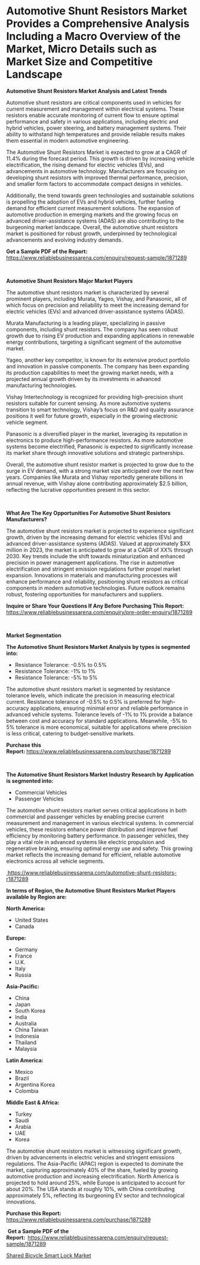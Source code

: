 <p><h1>Automotive Shunt Resistors Market Provides a Comprehensive Analysis Including a Macro Overview of the Market, Micro Details such as Market Size and Competitive Landscape</h1></p><p><strong>Automotive Shunt Resistors Market Analysis and Latest Trends</strong></p>
<p><p>Automotive shunt resistors are critical components used in vehicles for current measurement and management within electrical systems. These resistors enable accurate monitoring of current flow to ensure optimal performance and safety in various applications, including electric and hybrid vehicles, power steering, and battery management systems. Their ability to withstand high temperatures and provide reliable results makes them essential in modern automotive engineering.</p><p>The Automotive Shunt Resistors Market is expected to grow at a CAGR of 11.4% during the forecast period. This growth is driven by increasing vehicle electrification, the rising demand for electric vehicles (EVs), and advancements in automotive technology. Manufacturers are focusing on developing shunt resistors with improved thermal performance, precision, and smaller form factors to accommodate compact designs in vehicles.</p><p>Additionally, the trend towards green technologies and sustainable solutions is propelling the adoption of EVs and hybrid vehicles, further fueling demand for efficient current measurement solutions. The expansion of automotive production in emerging markets and the growing focus on advanced driver-assistance systems (ADAS) are also contributing to the burgeoning market landscape. Overall, the automotive shunt resistors market is positioned for robust growth, underpinned by technological advancements and evolving industry demands.</p></p>
<p><strong>Get a Sample PDF of the Report:&nbsp;</strong> <a href="https://www.reliablebusinessarena.com/enquiry/request-sample/1871289?utm_campaign=1871&utm_medium=2&utm_source=Github&utm_content=ia&utm_term=13022025&utm_id=automotive-shunt-resistors">https://www.reliablebusinessarena.com/enquiry/request-sample/1871289</a></p>
<p>&nbsp;</p>
<p><strong>Automotive Shunt Resistors Major Market Players</strong></p>
<p><p>The automotive shunt resistors market is characterized by several prominent players, including Murata, Yageo, Vishay, and Panasonic, all of which focus on precision and reliability to meet the increasing demand for electric vehicles (EVs) and advanced driver-assistance systems (ADAS). </p><p>Murata Manufacturing is a leading player, specializing in passive components, including shunt resistors. The company has seen robust growth due to rising EV production and expanding applications in renewable energy contributions, targeting a significant segment of the automotive market.</p><p>Yageo, another key competitor, is known for its extensive product portfolio and innovation in passive components. The company has been expanding its production capabilities to meet the growing market needs, with a projected annual growth driven by its investments in advanced manufacturing technologies.</p><p>Vishay Intertechnology is recognized for providing high-precision shunt resistors suitable for current sensing. As more automotive systems transition to smart technology, Vishay’s focus on R&D and quality assurance positions it well for future growth, especially in the growing electronic vehicle segment.</p><p>Panasonic is a diversified player in the market, leveraging its reputation in electronics to produce high-performance resistors. As more automotive systems become electrified, Panasonic is expected to significantly increase its market share through innovative solutions and strategic partnerships.</p><p>Overall, the automotive shunt resistor market is projected to grow due to the surge in EV demand, with a strong market size anticipated over the next few years. Companies like Murata and Vishay reportedly generate billions in annual revenue, with Vishay alone contributing approximately $2.5 billion, reflecting the lucrative opportunities present in this sector.</p></p>
<p>&nbsp;</p>
<p><strong>What Are The Key Opportunities For Automotive Shunt Resistors Manufacturers?</strong></p>
<p><p>The automotive shunt resistors market is projected to experience significant growth, driven by the increasing demand for electric vehicles (EVs) and advanced driver-assistance systems (ADAS). Valued at approximately $XX million in 2023, the market is anticipated to grow at a CAGR of XX% through 2030. Key trends include the shift towards miniaturization and enhanced precision in power management applications. The rise in automotive electrification and stringent emission regulations further propel market expansion. Innovations in materials and manufacturing processes will enhance performance and reliability, positioning shunt resistors as critical components in modern automotive technologies. Future outlook remains robust, fostering opportunities for manufacturers and suppliers.</p></p>
<p><strong>Inquire or Share Your Questions If Any Before Purchasing This Report:</strong> <a href="https://www.reliablebusinessarena.com/enquiry/pre-order-enquiry/1871289?utm_campaign=1871&utm_medium=2&utm_source=Github&utm_content=ia&utm_term=13022025&utm_id=automotive-shunt-resistors">https://www.reliablebusinessarena.com/enquiry/pre-order-enquiry/1871289</a></p>
<p>&nbsp;</p>
<p><strong>Market Segmentation</strong></p>
<p><strong>The Automotive Shunt Resistors Market Analysis by types is segmented into:</strong></p>
<p><ul><li>Resistance Tolerance: -0.5% to 0.5%</li><li>Resistance Tolerance: -1% to 1%</li><li>Resistance Tolerance: -5% to 5%</li></ul></p>
<p><p>The automotive shunt resistors market is segmented by resistance tolerance levels, which indicate the precision in measuring electrical current. Resistance tolerance of -0.5% to 0.5% is preferred for high-accuracy applications, ensuring minimal error and reliable performance in advanced vehicle systems. Tolerance levels of -1% to 1% provide a balance between cost and accuracy for standard applications. Meanwhile, -5% to 5% tolerance is more economical, suitable for applications where precision is less critical, catering to budget-sensitive markets.</p></p>
<p><strong>Purchase this Report:&nbsp;</strong><a href="https://www.reliablebusinessarena.com/purchase/1871289?utm_campaign=1871&utm_medium=2&utm_source=Github&utm_content=ia&utm_term=13022025&utm_id=automotive-shunt-resistors">https://www.reliablebusinessarena.com/purchase/1871289</a></p>
<p>&nbsp;</p>
<p><strong>The Automotive Shunt Resistors Market Industry Research by Application is segmented into:</strong></p>
<p><ul><li>Commercial Vehicles</li><li>Passenger Vehicles</li></ul></p>
<p><p>The automotive shunt resistors market serves critical applications in both commercial and passenger vehicles by enabling precise current measurement and management in various electrical systems. In commercial vehicles, these resistors enhance power distribution and improve fuel efficiency by monitoring battery performance. In passenger vehicles, they play a vital role in advanced systems like electric propulsion and regenerative braking, ensuring optimal energy use and safety. This growing market reflects the increasing demand for efficient, reliable automotive electronics across all vehicle segments.</p></p>
<p><a href="https://www.reliablebusinessarena.com/automotive-shunt-resistors-r1871289?utm_campaign=1871&utm_medium=2&utm_source=Github&utm_content=ia&utm_term=13022025&utm_id=automotive-shunt-resistors">&nbsp;https://www.reliablebusinessarena.com/automotive-shunt-resistors-r1871289</a></p>
<p><strong>In terms of Region, the Automotive Shunt Resistors Market Players available by Region are:</strong></p>
<p>
    <p> <strong> North America: </strong>
        <ul>
            <li>United States</li>
            <li>Canada</li>
        </ul>
        </p> 
    <p> <strong> Europe: </strong>
        <ul>
            <li>Germany</li>
            <li>France</li>
            <li>U.K.</li>
            <li>Italy</li>
            <li>Russia</li>
        </ul>
        </p> 
    <p> <strong> Asia-Pacific: </strong>
        <ul>
            <li>China</li>
            <li>Japan</li>
            <li>South Korea</li>
            <li>India</li>
            <li>Australia</li>
            <li>China Taiwan</li>
            <li>Indonesia</li>
            <li>Thailand</li>
            <li>Malaysia</li>
        </ul>
        </p> 
    <p> <strong> Latin America: </strong>
        <ul>
            <li>Mexico</li>
            <li>Brazil</li>
            <li>Argentina Korea</li>
            <li>Colombia</li>
        </ul>
        </p> 
    <p> <strong> Middle East & Africa: </strong>
        <ul>
            <li>Turkey</li>
            <li>Saudi</li>
            <li>Arabia</li>
            <li>UAE</li>
            <li>Korea</li>
        </ul>
    </p>
    </p>
<p><p>The automotive shunt resistors market is witnessing significant growth, driven by advancements in electric vehicles and stringent emissions regulations. The Asia-Pacific (APAC) region is expected to dominate the market, capturing approximately 40% of the share, fueled by growing automotive production and increasing electrification. North America is projected to hold around 25%, while Europe is anticipated to account for about 20%. The USA stands at roughly 10%, with China contributing approximately 5%, reflecting its burgeoning EV sector and technological innovations.</p></p>
<p><strong>Purchase this Report: </strong><a href="https://www.reliablebusinessarena.com/purchase/1871289?utm_campaign=1871&utm_medium=2&utm_source=Github&utm_content=ia&utm_term=13022025&utm_id=automotive-shunt-resistors">https://www.reliablebusinessarena.com/purchase/1871289</a></p>
<p>&nbsp;<strong>Get a Sample PDF of the Report:&nbsp;&nbsp;</strong><a href="https://www.reliablebusinessarena.com/enquiry/request-sample/1871289?utm_campaign=1871&utm_medium=2&utm_source=Github&utm_content=ia&utm_term=13022025&utm_id=automotive-shunt-resistors">https://www.reliablebusinessarena.com/enquiry/request-sample/1871289</a></p>
<p><strong></strong></p>
<p><p><a href="https://github.com/marloy8/Market-Research-Report-List-7/blob/main/shared-bicycle-smart-lock-market.md?utm_campaign=1871&utm_medium=2&utm_source=Github&utm_content=ia&utm_term=13022025&utm_id=automotive-shunt-resistors">Shared Bicycle Smart Lock Market</a></p></p>